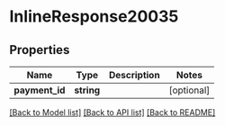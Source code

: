 # InlineResponse20035

## Properties
Name | Type | Description | Notes
------------ | ------------- | ------------- | -------------
**payment_id** | **string** |  | [optional] 

[[Back to Model list]](../README.md#documentation-for-models) [[Back to API list]](../README.md#documentation-for-api-endpoints) [[Back to README]](../README.md)



